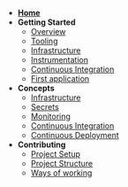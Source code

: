 <!-- markdownlint-disable MD041 -->
<!-- markdownlint-disable MD032 MD033 -->

- [**Home**](docs/)
- **Getting Started**
  - [Overview](docs/getting_started/overview.md)
  - [Tooling](docs/getting_started/tooling.md)
  - [Infrastructure](docs/getting_started/infrastructure.md)
  - [Instrumentation](docs/getting_started/instrumentation.md)
  - [Continuous Integration](docs/getting_started/ci.md)
  - [First application](docs/getting_started/first_application.md)
- **Concepts**
  - [Infrastructure](docs/concepts/infrastructure.md)
  - [Secrets](docs/concepts/secrets.md)
  - [Monitoring](docs/concepts/monitoring.md)
  - [Continuous Integration](docs/concepts/ci.md)
  - [Continuous Deployment](docs/concepts/cd.md)
- **Contributing**
  - [Project Setup](docs/contributing/project_setup.md)
  - [Project Structure](docs/contributing/project_structure.md)
  - [Ways of working](docs/contributing/ways_of_working.md)
